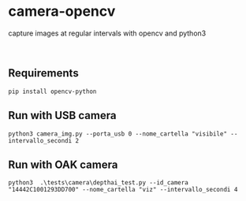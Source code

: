 # camera-opencv
capture images at regular intervals with opencv and python3

<br>

## Requirements
`pip install opencv-python`

## Run with USB camera
`python3 camera_img.py --porta_usb 0 --nome_cartella "visibile" --intervallo_secondi 2`

## Run with OAK camera
`python3  .\tests\camera\depthai_test.py --id_camera "14442C1001293DD700" --nome_cartella "viz" --intervallo_secondi 4`
